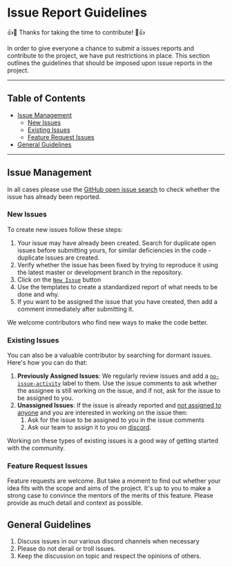 # Issue Report Guidelines

:+1::tada: Thanks for taking the time to contribute! :tada::+1:

In order to give everyone a chance to submit a issues reports and contribute to the project, we have put restrictions in place. This section outlines the guidelines that should be imposed upon issue reports in the project.

___
## Table of Contents

<!-- toc -->

- [Issue Management](#issue-management)
  - [New Issues](#new-issues)
  - [Existing Issues](#existing-issues)
  - [Feature Request Issues](#feature-request-issues)
- [General Guidelines](#general-guidelines)

<!-- tocstop -->

___
## Issue Management

In all cases please use the [GitHub open issue search](https://github.com/digitomize/digitomize/issues) to check whether the issue has already been reported.

### New Issues
To create new issues follow these steps:

1. Your issue may have already been created. Search for duplicate open issues before submitting yours, for similar deficiencies in the code - duplicate issues are created. 
1. Verify whether the issue has been fixed by trying to reproduce it using the latest master or development branch in the repository.
1. Click on the [`New Issue`](https://github.com/digitomize/digitomize/issues/new/choose) button
1. Use the templates to create a standardized report of what needs to be done and why.
1. If you want to be assigned the issue that you have created, then add a comment immediately after submitting it.

We welcome contributors who find new ways to make the code better.

### Existing Issues

You can also be a valuable contributor by searching for dormant issues. Here's how you can do that:

1. **Previously Assigned Issues**: We regularly review issues and add a [`no-issue-activity`](https://github.com/digitomize/digitomize/issues?q=is%3Aissue+is%3Aopen+label%3Ano-issue-activity) label to them. Use the issue comments to ask whether the assignee is still working on the issue, and if not, ask for the issue to be assigned to you.
1. **Unassigned Issues**: If the issue is already reported and [not assigned to anyone](https://github.com/digitomize/digitomize/issues?q=is%3Aissue+is%3Aopen+no%3Aassignee) and you are interested in working on the issue then:
   1. Ask for the issue to be assigned to you in the issue comments
   2. Ask our team to assign it to you on [discord](https://digitomize.com/discord).

Working on these types of existing issues is a good way of getting started with the community.

### Feature Request Issues

Feature requests are welcome. But take a moment to find out whether your idea fits with the scope and aims of the project. It's up to you to make a strong case to convince the mentors of the merits of this feature. Please provide as much detail and context as possible.

## General Guidelines

1. Discuss issues in our various discord channels when necessary
2. Please do not derail or troll issues. 
3. Keep the discussion on topic and respect the opinions of others.
